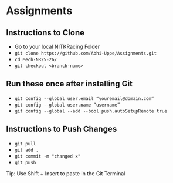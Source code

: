 # Assignments
## Instructions to Clone
* Go to your local NITKRacing Folder
* `git clone https://github.com/Abhi-Uppe/Assignments.git`
* `cd Mech-NR25-26/`
* `git checkout <branch-name>`

## Run these once after installing Git
* `git config --global user.email “youremail@domain.com”`
* `git config --global user.name “username”`
* `git config --global --add --bool push.autoSetupRemote true`


## Instructions to Push Changes
* `git pull`
* `git add .`
* `git commit -m "changed x"`
* `git push`

Tip: Use Shift + Insert to paste in the Git Terminal
